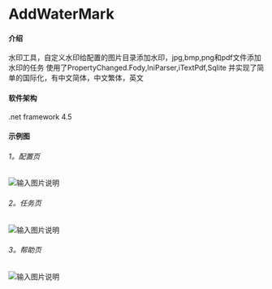 # AddWaterMark

#### 介绍
水印工具，自定义水印给配置的图片目录添加水印，jpg,bmp,png和pdf文件添加水印的任务
使用了PropertyChanged.Fody,IniParser,iTextPdf,Sqlite
并实现了简单的国际化，有中文简体，中文繁体，英文

#### 软件架构
.net framework 4.5

#### 示例图

###### 1。配置页
![输入图片说明](https://foruda.gitee.com/images/1723019119949013222/851bb055_490334.png "水印图2.png")
###### 2。任务页
![输入图片说明](https://foruda.gitee.com/images/1723019155131455834/69bb3bb8_490334.png "水印图1.png")
###### 3。帮助页
![输入图片说明](https://foruda.gitee.com/images/1723019183362159777/27f3cd5f_490334.png "水印图3.png")